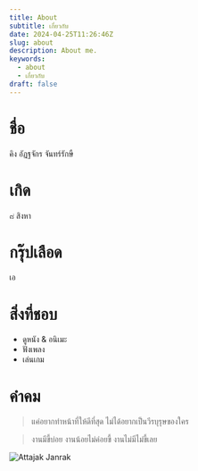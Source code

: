 ```yaml
---
title: About
subtitle: เกี่ยวกับ
date: 2024-04-25T11:26:46Z
slug: about
description: About me.
keywords:
  - about
  - เกี่ยวกับ
draft: false
---
```

# ชื่อ
คิง อัฏฐจักร จันทร์รักษื
# เกิด
๘ สิงหา
# กรุ๊ปเลือด
เอ
# สิ่งที่ชอบ
- ดูหนัง & อนิเมะ
- ฟังเพลง​
- เล่นเกม
# คำคม
> แค่อยากทำหน้าที่ให้ดีที่สุด ไม่​ได้​อยาก​เป็น​วีรบุรุษ​ของ​ใคร​

> งาน​มี​ขี้​บ่อย​ งานน้อยไม่ค่อยขี้ งานไม่มีไม่ขี้เลย

![Attajak Janrak](/images/avatar.jpg)